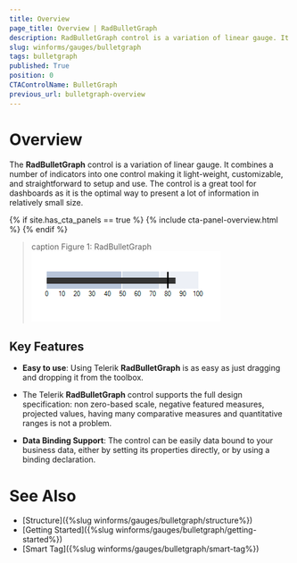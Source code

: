 ```yaml
---
title: Overview
page_title: Overview | RadBulletGraph
description: RadBulletGraph control is a variation of linear gauge. It combines a number of indicators, as well as the data indicator into one control, which is light weight, easily customizable and straightforward to setup and use.
slug: winforms/gauges/bulletgraph
tags: bulletgraph
published: True
position: 0
CTAControlName: BulletGraph
previous_url: bulletgraph-overview
---
```


# Overview

The __RadBulletGraph__ control is a variation of linear gauge. It combines a number of indicators into one control making it light-weight, customizable, and straightforward to setup and use. The control is a great tool for dashboards as it is the optimal way to present a lot of information in relatively small size.

{% if site.has_cta_panels == true %}
{% include cta-panel-overview.html %}
{% endif %}

>caption Figure 1: RadBulletGraph
![bulletgraph-overview 001](images/bulletgraph-overview001.png)

## Key Features

* __Easy to use__: Using Telerik __RadBulletGraph__ is as easy as just dragging and dropping it from the toolbox.

* The Telerik __RadBulletGraph__ control supports the full design specification: non zero-based scale, negative featured measures, projected values, having many comparative measures and quantitative ranges is not a problem.

* __Data Binding Support__: The control can be easily data bound to your business data, either by setting its properties directly, or by using a binding declaration.

# See Also

* [Structure]({%slug winforms/gauges/bulletgraph/structure%})
* [Getting Started]({%slug winforms/gauges/bulletgraph/getting-started%})
* [Smart Tag]({%slug winforms/gauges/bulletgraph/smart-tag%})